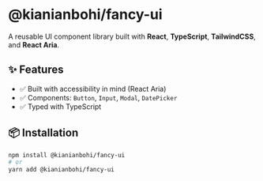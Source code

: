 # @kianianbohi/fancy-ui

A reusable UI component library built with **React**, **TypeScript**, **TailwindCSS**, and **React Aria**.

## ✨ Features

- ✅ Built with accessibility in mind (React Aria)
- ✅ Components: `Button`, `Input`, `Modal`, `DatePicker`
- ✅ Typed with TypeScript

## 📦 Installation

```bash
npm install @kianianbohi/fancy-ui
# or
yarn add @kianianbohi/fancy-ui
```
